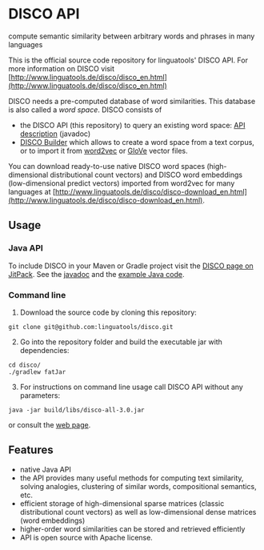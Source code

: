 # DISCO API
compute semantic similarity between arbitrary words and phrases in many languages

This is the official source code repository for linguatools' DISCO API. For more information on DISCO visit [http://www.linguatools.de/disco/disco_en.html](http://www.linguatools.de/disco/disco_en.html)

DISCO needs a pre-computed database of word similarities. This database is also called a *word space*.
DISCO consists of 
- the DISCO API (this repository) to query an existing word space: [API description](http://www.linguatools.de/disco/disco-api-3.0/index.html) (javadoc)
- [DISCO Builder](http://www.linguatools.de/disco/disco-builder.html) which allows to create a word space from a text corpus, or to import it from [word2vec](http://code.google.com/p/word2vec/) or [GloVe](http://nlp.stanford.edu/projects/glove/) vector files.

You can download ready-to-use native DISCO word spaces (high-dimensional distributional count vectors) and DISCO word embeddings (low-dimensional predict vectors) imported from word2vec for many languages at [http://www.linguatools.de/disco/disco-download_en.html](http://www.linguatools.de/disco/disco-download_en.html).

## Usage
### Java API
To include DISCO in your Maven or Gradle project visit the [DISCO page on JitPack](https://jitpack.io/#linguatools/disco).
See the [javadoc](http://www.linguatools.de/disco/disco-api-3.0/index.html) and the [example Java code](https://github.com/linguatools/disco/blob/master/UseDISCO.java).

### Command line
1. Download the source code by cloning this repository:
```
git clone git@github.com:linguatools/disco.git
```
2. Go into the repository folder and build the executable jar with dependencies:
```
cd disco/
./gradlew fatJar
```
3. For instructions on command line usage call DISCO API without any parameters:
```
java -jar build/libs/disco-all-3.0.jar
```
or consult the [web page](http://www.linguatools.de/disco/disco_en.html#aufruf).

## Features
- native Java API
- the API provides many useful methods for computing text similarity, solving analogies, clustering of similar words, compositional semantics, etc. 
- efficient storage of high-dimensional sparse matrices (classic distributional count vectors) as well as low-dimensional dense matrices (word embeddings)
- higher-order word similarities can be stored and retrieved efficiently
- API is open source with Apache license.

